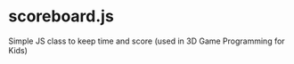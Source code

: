 scoreboard.js
=============

Simple JS class to keep time and score (used in 3D Game Programming for Kids)